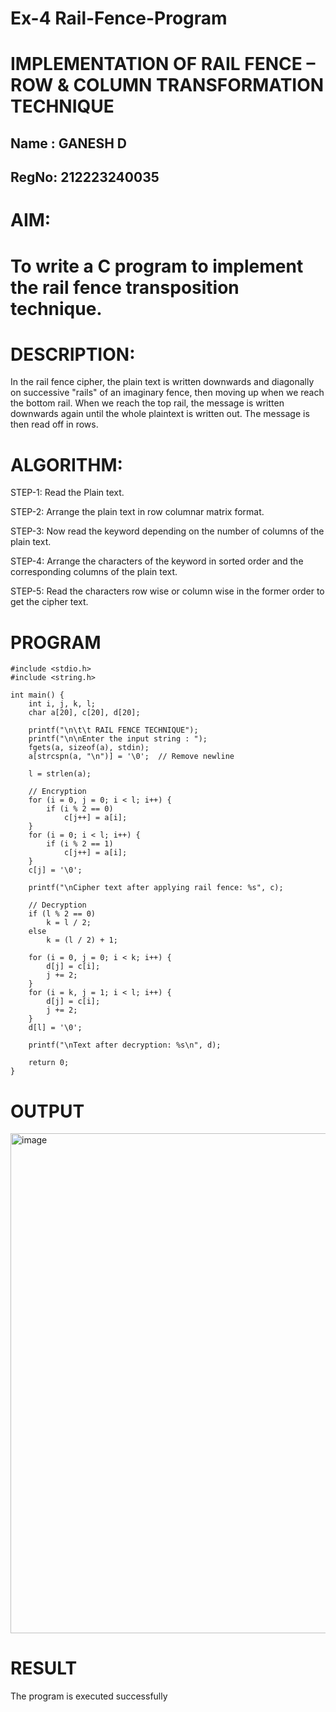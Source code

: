 # Ex-4 Rail-Fence-Program

# IMPLEMENTATION OF RAIL FENCE – ROW & COLUMN TRANSFORMATION TECHNIQUE

## Name : GANESH D
## RegNo: 212223240035

# AIM:

# To write a C program to implement the rail fence transposition technique.

# DESCRIPTION:

In the rail fence cipher, the plain text is written downwards and diagonally on successive "rails" of an imaginary fence, then moving up when we reach the bottom rail. When we reach the top rail, the message is written downwards again until the whole plaintext is written out. The message is then read off in rows.

# ALGORITHM:

STEP-1: Read the Plain text.

STEP-2: Arrange the plain text in row columnar matrix format.

STEP-3: Now read the keyword depending on the number of columns of the plain text.

STEP-4: Arrange the characters of the keyword in sorted order and the corresponding columns of the plain text.

STEP-5: Read the characters row wise or column wise in the former order to get the cipher text.

# PROGRAM

```
#include <stdio.h>
#include <string.h>

int main() {
    int i, j, k, l;
    char a[20], c[20], d[20];

    printf("\n\t\t RAIL FENCE TECHNIQUE");
    printf("\n\nEnter the input string : ");
    fgets(a, sizeof(a), stdin);
    a[strcspn(a, "\n")] = '\0';  // Remove newline

    l = strlen(a);

    // Encryption
    for (i = 0, j = 0; i < l; i++) {
        if (i % 2 == 0)
            c[j++] = a[i];
    }
    for (i = 0; i < l; i++) {
        if (i % 2 == 1)
            c[j++] = a[i];
    }
    c[j] = '\0';

    printf("\nCipher text after applying rail fence: %s", c);

    // Decryption
    if (l % 2 == 0)
        k = l / 2;
    else
        k = (l / 2) + 1;

    for (i = 0, j = 0; i < k; i++) {
        d[j] = c[i];
        j += 2;
    }
    for (i = k, j = 1; i < l; i++) {
        d[j] = c[i];
        j += 2;
    }
    d[l] = '\0';

    printf("\nText after decryption: %s\n", d);

    return 0;
}

```

# OUTPUT
<img width="800" alt="image" src="https://github.com/user-attachments/assets/02946751-678b-41f6-b23d-b453c5ae06a8" />

# RESULT
The program is executed successfully

